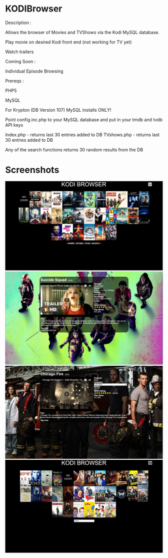 # KODIBrowser

Description : 

Allows the browser of Movies and TVShows via the Kodi MySQL database.

Play movie on desired Kodi front end (not working for TV yet)

Watch trailers

Coming Soon :

Individual Episode Browsing

Prereqs : 

PHP5

MySQL

For Krypton (DB Version 107) MySQL installs ONLY!

Point config.inc.php to your MySQL database and put in your tmdb and tvdb API keys

Index.php - returns last 30 entries added to DB
TVshows.php - returns last 30 entries added to DB

Any of the search functions returns 30 random results from the DB

# Screenshots

![Alt text](/screenshots/main.PNG?raw=true "Optional Title")
![Alt text](/screenshots/movieinfo.PNG?raw=true "Optional Title")
![Alt text](/screenshots/tvinfo.PNG?raw=true "Optional Title")
![Alt text](/screenshots/tvshows.PNG?raw=true "Optional Title")
